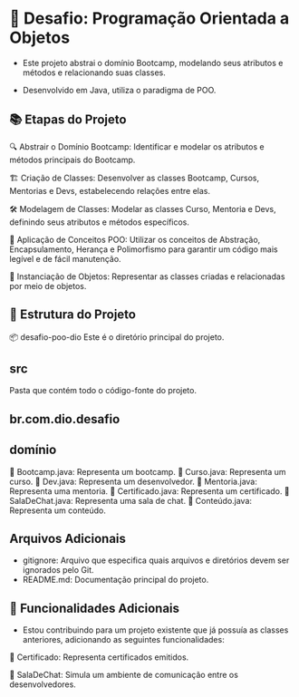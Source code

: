 # 🚀 Desafio: Programação Orientada a Objetos

* Este projeto abstrai o domínio Bootcamp, modelando seus atributos e métodos e relacionando suas classes.  
  
* Desenvolvido em Java, utiliza o paradigma de POO.

## 📚 Etapas do Projeto

🔍 Abstrair o Domínio Bootcamp: Identificar e modelar os atributos e métodos principais do Bootcamp.

🏗️ Criação de Classes: Desenvolver as classes Bootcamp, Cursos, Mentorias e Devs, estabelecendo relações entre elas.

🛠️ Modelagem de Classes: Modelar as classes Curso, Mentoria e Devs, definindo seus atributos e métodos específicos.

🔧 Aplicação de Conceitos POO: Utilizar os conceitos de Abstração, Encapsulamento, Herança e Polimorfismo para garantir um código mais legível e de fácil manutenção.

🎯 Instanciação de Objetos: Representar as classes criadas e relacionadas por meio de objetos.

## 📂 Estrutura do Projeto

📦 desafio-poo-dio
Este é o diretório principal do projeto.

## src
Pasta que contém todo o código-fonte do projeto.

## br.com.dio.desafio

## domínio
📜 Bootcamp.java: Representa um bootcamp.
📜 Curso.java: Representa um curso.
📜 Dev.java: Representa um desenvolvedor.
📜 Mentoria.java: Representa uma mentoria.
📜 Certificado.java: Representa um certificado.
📜 SalaDeChat.java: Representa uma sala de chat.
📜 Conteúdo.java: Representa um conteúdo.

## Arquivos Adicionais
* gitignore: Arquivo que especifica quais arquivos e diretórios devem ser ignorados pelo Git.
* README.md: Documentação principal do projeto.

## 🌟 Funcionalidades Adicionais

* Estou contribuindo para um projeto existente que já possuía as classes anteriores, adicionando as seguintes funcionalidades:

🏅 Certificado: Representa certificados emitidos.

💬 SalaDeChat: Simula um ambiente de comunicação entre os desenvolvedores.
